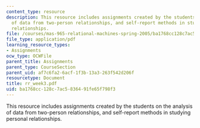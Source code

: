 ```yaml
---
content_type: resource
description: This resource includes assignments created by the students on the analysis
  of data from two-person relationships, and self-report methods in studying personal
  relationships.
file: /courses/mas-965-relational-machines-spring-2005/ba1768cc128c7ac5836491fe65f798f3_rr_week3.pdf
file_type: application/pdf
learning_resource_types:
- Assignments
ocw_type: OCWFile
parent_title: Assignments
parent_type: CourseSection
parent_uid: af7c6fa2-6acf-1f3b-13a3-263f542d206f
resourcetype: Document
title: rr_week3.pdf
uid: ba1768cc-128c-7ac5-8364-91fe65f798f3
---
```

This resource includes assignments created by the students on the analysis of data from two-person relationships, and self-report methods in studying personal relationships.

